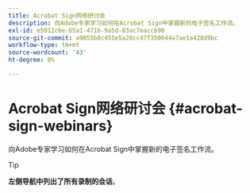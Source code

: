 ```yaml
---
title: Acrobat Sign网络研讨会
description: 向Adobe专家学习如何在Acrobat Sign中掌握新的电子签名工作流。
exl-id: e5912c6e-65a1-471b-9a5d-83ac7eaccb90
source-git-commit: a9055b8c455e5a28cc47f350644a7ae1a428d9bc
workflow-type: tm+mt
source-wordcount: '43'
ht-degree: 0%

---
```


# Acrobat Sign网络研讨会 {#acrobat-sign-webinars}

向Adobe专家学习如何在Acrobat Sign中掌握新的电子签名工作流。

>[!TIP]
>
>**左侧导航中列出了所有录制的会话**。
